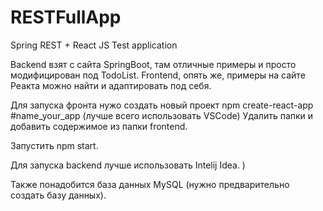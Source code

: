 # RESTFullApp
Spring REST + React JS Test application

Backend взят с сайта SpringBoot, там отличные примеры и просто модифицирован под TodoList.
Frontend, опять же, примеры на сайте Реакта можно найти и адаптировать под себя. 


Для запуска фронта нужо создать новый проект npm create-react-app #name_your_app
(лучше всего использовать VSCode)
Удалить папки и добавить содержимое из папки frontend.

Запустить npm start.

Для запуска backend лучше использовать Intelij Idea.  )

Также понадобится база данных MySQL (нужно предварительно создать базу данных).
